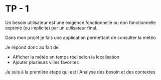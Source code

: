 # TP - 1

Un besoin utilisateur est une exigence fonctionnelle ou non fonctionnelle exprimé (ou implicite) par un utilisateur final.

Dans mon projet je fais une application permettant de consulter la météo

Je répond donc au fait de
- Afficher la météo en temps réel selon la localisation
- Ajouter plusieurs villes favorites

Je suis à la première étape qui est l'Analyse des besoin et des contextes